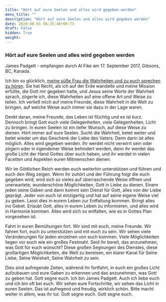 ```yaml
---
title: "Hört auf eure Seelen und alles wird gegeben werden"
menu_title: ""
description: "Hört auf eure Seelen und alles wird gegeben werden"
date: 2020-08-01 06:25:48+00:73
draft: False
hidden: True
weight:
---
```

### Hört auf eure Seelen und alles wird gegeben werden

James Padgett - empfangen durch Al Fike am 17. September 2017, Gibsons, BC, Kanada.

Ich bin so glücklich, [meine süße Frau die Wahrheiten und zu euch sprechen zu hören](/aktuelle-botschaften/aktuelle-botschaften-in-reihenfolge-des-datums/aktuelle-botschaften-2017/die-in-liebe-dienen-werden-die-welt-veraendern-af-helen-padgett-17-september-2017/). Sie hat Recht, als ich auf der Erde wandelte und meine Mission erfüllte, die Gott mir gegeben hatte, und Jesus seine Worte der Wahrheit sprach, zögerte ich, diese Wahrheiten auf eine offene Art und Weise zu teilen. Ich verließ mich auf meine Freunde, diese Wahrheit in die Welt zu bringen, auf welche Weise auch immer sie dazu in der Lage waren.

Denkt daran, meine Freunde, das Leben ist flüchtig und es ist kurz. Dennoch bringt Gott euch viele Gelegenheiten, viele Gelegenheiten, Licht zu bringen. In euren Seelen ist ein tiefer Wunsch, auf diese Weise zu dienen. Hört immer auf eure Seelen. Sucht die Wahrheit, betet weiter und betet wieder um das Geschenk der Liebe des Vaters. Denn darin ist alles möglich. Alles wird gegeben werden. Ihr werdet nicht verwirrt sein oder zögern oder in irgendeiner Weise behindert werden, denn ihr werdet das große Licht der Hand Gottes über euch haben, und ihr werdet in vielen Facetten und Aspekten euren Mitmenschen dienen.

Wir im Göttlichen Reich werden euch weiterhin unterstützen und führen und euch den Weg zeigen. Wenn ihr zuhört und der Führung folgt die euch gegeben wird, wird sich so vieles auf überraschende Weise öffnen und unerwartete, wunderschöne Möglichkeiten, Gott in Liebe zu dienen. Einem jeden seine Gaben und dann kommt sein Dienst für Gott, alles von der Liebe geprägt. Jeder von euch ist einzigartig und hat auf seine eigene Weise viel zu geben. Lasst dies in eurem Leben zur Entfaltung kommen. Bringt alles ins Gebet. Erlaubt Gott, alles in eurem Leben zu informieren, und alles wird in Harmonie kommen. Alles wird sich so entfalten, wie es in Gottes Plan vorgesehen ist.

Fahrt in euren Bemühungen fort. Wir sind mit euch, meine Freunde. Wir fahren fort, euch zu unterstützen und mit euch zu sein. Wir sehen viele Veränderungen für jeden einzelnen von euch kommen. Viele Möglichkeiten liegen vor euch wie ein großes Festmahl. Seid ihr bereit, das anzunehmen, was Gott für euch wünscht? Diese großen Segnungen des Dienstes, diese großartigen Möglichkeiten, die Welt zu bereisen, ein klarer Kanal für Seine Liebe, Seine Weisheit, Seine Wahrheit zu sein.

Dies sind aufregende Zeiten, während ihr fortfahrt, in euch ein großes Licht aufzubauen und eure Gaben zu erkennen und das anzunehmen, was Gott zu geben hat. Gott segne euch. Ich bin James Padgett. Auch ich liebe euch und ich bin oft bei euch. Wir sehen eure Fortschritte, wir sehen das Licht in euren Seelen. Das ist aufregend und freudig, wirklich schön. Bitte macht weiter in allem, was ihr tut. Gott segne euch. Gott segne euch.
